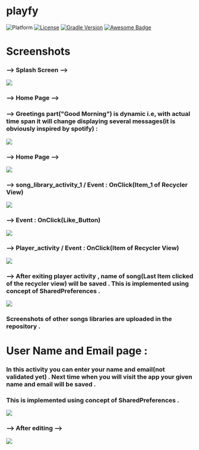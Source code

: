 # playfy
![Platform](https://img.shields.io/badge/platform-Android-brightgreen.svg?color=4078c0&style=for-the-badge)
[![License](https://img.shields.io/badge/license-Apache%202-4EB1BA.svg?style=flat-square)](https://www.apache.org/licenses/LICENSE-2.0.html)
[![Gradle Version](https://img.shields.io/badge/gradle-4.0-green.svg)](https://docs.gradle.org/current/release-notes)
[![Awesome Badge](https://cdn.rawgit.com/sindresorhus/awesome/d7305f38d29fed78fa85652e3a63e154dd8e8829/media/badge.svg)](https://java-lang.github.io/awesome-java)
# Screenshots
### --> Splash Screen -->
![](https://github.com/souvik757/playfy/blob/master/Screenshot_2023-02-25-10-39-54-69_bb28a9d01e7c1dcbcf926b910de520ff.jpg)
### --> Home Page -->
### --> Greetings part("Good Morning") is dynamic i.e, with actual time span it will change displaying several messages(it is obviously inspired by spotify) :
![](https://github.com/souvik757/playfy/blob/master/Screenshot_2023-02-25-10-39-57-71_bb28a9d01e7c1dcbcf926b910de520ff.jpg)
### --> Home Page -->
![](https://github.com/souvik757/playfy/blob/master/Screenshot_2023-02-25-10-40-04-92_bb28a9d01e7c1dcbcf926b910de520ff.jpg)
### --> song_library_activity_1 / Event : OnClick(Item_1 of Recycler View)
![](https://github.com/souvik757/playfy/blob/master/Screenshot_2023-02-25-10-40-09-25_bb28a9d01e7c1dcbcf926b910de520ff.jpg)
### --> Event : OnClick(Like_Button)
![](https://github.com/souvik757/playfy/blob/master/Screenshot_2023-02-25-10-40-13-64_bb28a9d01e7c1dcbcf926b910de520ff.jpg)
### --> Player_activity / Event : OnClick(Item of Recycler View)
![](https://github.com/souvik757/playfy/blob/master/Screenshot_2023-02-25-10-40-22-94_bb28a9d01e7c1dcbcf926b910de520ff.jpg)
### --> After exiting player activity , name of song(Last Item clicked of the recycler view) will be saved . This is implemented using concept of SharedPreferences .
![](https://github.com/souvik757/playfy/blob/master/Screenshot_2023-02-25-10-40-36-68_bb28a9d01e7c1dcbcf926b910de520ff.jpg)
### Screenshots of other songs libraries are uploaded in the repository . 
# User Name and Email page :
### In this activity you can enter your name and email(not validated yet) . Next time when you will visit the app your given name and email will be saved . 
### This is implemented using concept of SharedPreferences .
![](https://github.com/souvik757/playfy/blob/master/Screenshot_2023-02-25-10-41-07-70_bb28a9d01e7c1dcbcf926b910de520ff.jpg)
### --> After editing -->
![](https://github.com/souvik757/playfy/blob/master/Screenshot_2023-02-25-10-41-15-44_bb28a9d01e7c1dcbcf926b910de520ff.jpg)
